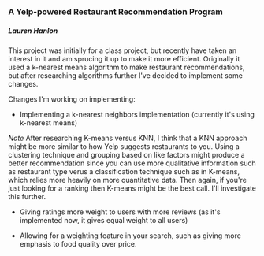 
### A Yelp-powered Restaurant Recommendation Program
##### Lauren Hanlon

This project was initially for a class project, but recently have taken an interest in it and am sprucing it up to make it more efficient. Originally it used a k-nearest means algorithm to make restaurant recommendations, but after researching algorithms further I've decided to implement some changes.

Changes I'm working on implementing:

- Implementing a k-nearest neighbors implementation (currently it's using k-nearest means)

_Note_ After researching K-means versus KNN, I think that a KNN approach might be more similar to how Yelp suggests restaurants to you. Using a clustering technique and grouping based on like factors might produce a better recommendation since you can use more qualitative information such as restaurant type verus a classification technique such as in K-means, which relies more heavily on more quantitative data. Then again, if you're just looking for a ranking then K-means might be the best call. I'll investigate this further.

- Giving ratings more weight to users with more reviews (as it's implemented now, it gives equal weight to all users)

- Allowing for a weighting feature in your search, such as giving more emphasis to food quality over price.

